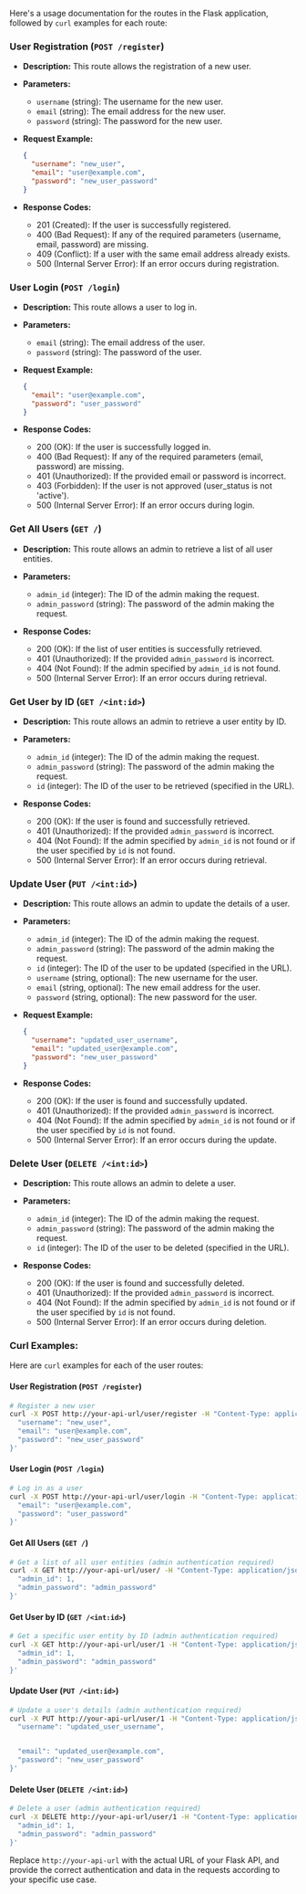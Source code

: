 Here's a usage documentation for the routes in the Flask application, followed by `curl` examples for each route:

### User Registration (`POST /register`)

- **Description:** This route allows the registration of a new user.

- **Parameters:**
  - `username` (string): The username for the new user.
  - `email` (string): The email address for the new user.
  - `password` (string): The password for the new user.

- **Request Example:**
  ```json
  {
    "username": "new_user",
    "email": "user@example.com",
    "password": "new_user_password"
  }
  ```

- **Response Codes:**
  - 201 (Created): If the user is successfully registered.
  - 400 (Bad Request): If any of the required parameters (username, email, password) are missing.
  - 409 (Conflict): If a user with the same email address already exists.
  - 500 (Internal Server Error): If an error occurs during registration.

### User Login (`POST /login`)

- **Description:** This route allows a user to log in.

- **Parameters:**
  - `email` (string): The email address of the user.
  - `password` (string): The password of the user.

- **Request Example:**
  ```json
  {
    "email": "user@example.com",
    "password": "user_password"
  }
  ```

- **Response Codes:**
  - 200 (OK): If the user is successfully logged in.
  - 400 (Bad Request): If any of the required parameters (email, password) are missing.
  - 401 (Unauthorized): If the provided email or password is incorrect.
  - 403 (Forbidden): If the user is not approved (user_status is not 'active').
  - 500 (Internal Server Error): If an error occurs during login.

### Get All Users (`GET /`)

- **Description:** This route allows an admin to retrieve a list of all user entities.

- **Parameters:**
  - `admin_id` (integer): The ID of the admin making the request.
  - `admin_password` (string): The password of the admin making the request.

- **Response Codes:**
  - 200 (OK): If the list of user entities is successfully retrieved.
  - 401 (Unauthorized): If the provided `admin_password` is incorrect.
  - 404 (Not Found): If the admin specified by `admin_id` is not found.
  - 500 (Internal Server Error): If an error occurs during retrieval.

### Get User by ID (`GET /<int:id>`)

- **Description:** This route allows an admin to retrieve a user entity by ID.

- **Parameters:**
  - `admin_id` (integer): The ID of the admin making the request.
  - `admin_password` (string): The password of the admin making the request.
  - `id` (integer): The ID of the user to be retrieved (specified in the URL).

- **Response Codes:**
  - 200 (OK): If the user is found and successfully retrieved.
  - 401 (Unauthorized): If the provided `admin_password` is incorrect.
  - 404 (Not Found): If the admin specified by `admin_id` is not found or if the user specified by `id` is not found.
  - 500 (Internal Server Error): If an error occurs during retrieval.

### Update User (`PUT /<int:id>`)

- **Description:** This route allows an admin to update the details of a user.

- **Parameters:**
  - `admin_id` (integer): The ID of the admin making the request.
  - `admin_password` (string): The password of the admin making the request.
  - `id` (integer): The ID of the user to be updated (specified in the URL).
  - `username` (string, optional): The new username for the user.
  - `email` (string, optional): The new email address for the user.
  - `password` (string, optional): The new password for the user.

- **Request Example:**
  ```json
  {
    "username": "updated_user_username",
    "email": "updated_user@example.com",
    "password": "new_user_password"
  }
  ```

- **Response Codes:**
  - 200 (OK): If the user is found and successfully updated.
  - 401 (Unauthorized): If the provided `admin_password` is incorrect.
  - 404 (Not Found): If the admin specified by `admin_id` is not found or if the user specified by `id` is not found.
  - 500 (Internal Server Error): If an error occurs during the update.

### Delete User (`DELETE /<int:id>`)

- **Description:** This route allows an admin to delete a user.

- **Parameters:**
  - `admin_id` (integer): The ID of the admin making the request.
  - `admin_password` (string): The password of the admin making the request.
  - `id` (integer): The ID of the user to be deleted (specified in the URL).

- **Response Codes:**
  - 200 (OK): If the user is found and successfully deleted.
  - 401 (Unauthorized): If the provided `admin_password` is incorrect.
  - 404 (Not Found): If the admin specified by `admin_id` is not found or if the user specified by `id` is not found.
  - 500 (Internal Server Error): If an error occurs during deletion.

### Curl Examples:

Here are `curl` examples for each of the user routes:

#### User Registration (`POST /register`)

```bash
# Register a new user
curl -X POST http://your-api-url/user/register -H "Content-Type: application/json" -d '{
  "username": "new_user",
  "email": "user@example.com",
  "password": "new_user_password"
}'
```

#### User Login (`POST /login`)

```bash
# Log in as a user
curl -X POST http://your-api-url/user/login -H "Content-Type: application/json" -d '{
  "email": "user@example.com",
  "password": "user_password"
}'
```

#### Get All Users (`GET /`)

```bash
# Get a list of all user entities (admin authentication required)
curl -X GET http://your-api-url/user/ -H "Content-Type: application/json" -d '{
  "admin_id": 1,
  "admin_password": "admin_password"
}'
```

#### Get User by ID (`GET /<int:id>`)

```bash
# Get a specific user entity by ID (admin authentication required)
curl -X GET http://your-api-url/user/1 -H "Content-Type: application/json" -d '{
  "admin_id": 1,
  "admin_password": "admin_password"
}'
```

#### Update User (`PUT /<int:id>`)

```bash
# Update a user's details (admin authentication required)
curl -X PUT http://your-api-url/user/1 -H "Content-Type: application/json" -d '{
  "username": "updated_user_username",


  "email": "updated_user@example.com",
  "password": "new_user_password"
}'
```

#### Delete User (`DELETE /<int:id>`)

```bash
# Delete a user (admin authentication required)
curl -X DELETE http://your-api-url/user/1 -H "Content-Type: application/json" -d '{
  "admin_id": 1,
  "admin_password": "admin_password"
}'
```

Replace `http://your-api-url` with the actual URL of your Flask API, and provide the correct authentication and data in the requests according to your specific use case.
